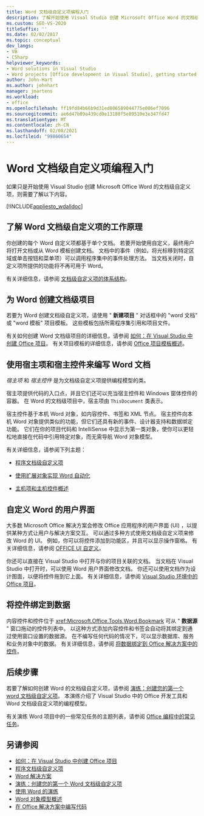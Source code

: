 ```yaml
---
title: Word 文档级自定义项编程入门
description: 了解开始使用 Visual Studio 创建 Microsoft Office Word 的文档级自定义项时需要了解的知识。
ms.custom: SEO-VS-2020
titleSuffix: ''
ms.date: 02/02/2017
ms.topic: conceptual
dev_langs:
- VB
- CSharp
helpviewer_keywords:
- Word solutions in Visual Studio
- Word projects [Office development in Visual Studio], getting started
author: John-Hart
ms.author: johnhart
manager: jmartens
ms.workload:
- office
ms.openlocfilehash: ff19fd84b66b9d31ed806589044775e006ef7096
ms.sourcegitcommit: ae6d47b09a439cd0e13180f5e89510e3e347fd47
ms.translationtype: MT
ms.contentlocale: zh-CN
ms.lasthandoff: 02/08/2021
ms.locfileid: "99860654"
---
```

# <a name="get-started-programming-document-level-customizations-for-word"></a>Word 文档级自定义项编程入门
  如果只是开始使用 Visual Studio 创建 Microsoft Office Word 的文档级自定义项，则需要了解以下内容。

 [!INCLUDE[appliesto_wdalldoc](../vsto/includes/appliesto-wdalldoc-md.md)]

## <a name="understand-how-document-level-customizations-for-word-work"></a>了解 Word 文档级自定义项的工作原理
 你创建的每个 Word 自定义项都基于单个文档。 若要开始使用自定义，最终用户将打开文档或从 Word 模板创建文档。 文档中的事件（例如，将光标移到特定区域或单击按钮和菜单项）可以调用程序集中的事件处理方法。 当文档关闭时，自定义项所提供的功能将不再可用于 Word。

 有关详细信息，请参阅 [文档级自定义项的体系结构](../vsto/architecture-of-document-level-customizations.md)。

## <a name="create-document-level-projects-for-word"></a>为 Word 创建文档级项目
 若要为 Word 创建文档级自定义项，请使用 " **新建项目** " 对话框中的 "word 文档" 或 "word 模板" 项目模板。 这些模板包括所需程序集引用和项目文件。

 有关如何创建 Word 文档级项目的详细信息，请参阅 [如何：在 Visual Studio 中创建 Office 项目](../vsto/how-to-create-office-projects-in-visual-studio.md)。 有关项目模板的详细信息，请参阅 [Office 项目模板概述](../vsto/office-project-templates-overview.md)。

## <a name="program-word-documents-by-using-host-items-host-controls"></a>使用宿主项和宿主控件来编写 Word 文档
 *宿主项* 和 *宿主控件* 是为文档级自定义项提供编程模型的类。

 宿主项提供代码的入口点，并且它们还可以充当宿主控件和 Windows 窗体控件的容器。 在 Word 的文档级项目中，宿主项由 `ThisDocument` 类表示。

 宿主控件基于本机 Word 对象，如内容控件、书签和 XML 节点。 宿主控件向本机 Word 对象提供类似的功能，但它们还具有新的事件、设计器支持和数据绑定功能。 它们在你的项目代码和 IntelliSense 中显示为第一类对象，使你可以更轻松地直接在代码中引用特定对象，而无需导航 Word 对象模型。

 有关详细信息，请参阅下列主题：

- [程序文档级自定义项](../vsto/programming-document-level-customizations.md)

- [使用扩展对象实现 Word 自动化](../vsto/automating-word-by-using-extended-objects.md)

- [主机项和主机控件概述](../vsto/host-items-and-host-controls-overview.md)

## <a name="customize-the-user-interface-of-word"></a>自定义 Word 的用户界面
 大多数 Microsoft Office 解决方案会修改 Office 应用程序的用户界面 (UI) ，以提供某种方式让用户与解决方案交互。 可以通过多种方式使用文档级自定义项来修改 Word 的 UI。 例如，你可以将控件添加到功能区，并且可以显示操作窗格。 有关详细信息，请参阅 [OFFICE UI 自定义](../vsto/office-ui-customization.md)。

 你还可以直接在 Visual Studio 中打开与你的项目关联的文档。 当文档在 Visual Studio 中打开时，可以使用 Word 用户界面修改文档。 你还可以使用文档作为设计图面，以便将控件拖到它上面。 有关详细信息，请参阅 [Visual Studio 环境中的 Office 项目](../vsto/office-projects-in-the-visual-studio-environment.md)。

## <a name="bind-controls-to-data"></a>将控件绑定到数据
 内容控件和控件位于 <xref:Microsoft.Office.Tools.Word.Bookmark> 可从 " **数据源** " 窗口拖动的控件列表中。 以这种方式添加内容控件和书签会自动将其绑定到通过使用窗口设置的数据源。 在不编写任何代码的情况下，可以显示数据库、服务和业务对象中的数据。 有关详细信息，请参阅 [将数据绑定到 Office 解决方案中的控件](../vsto/binding-data-to-controls-in-office-solutions.md)。

## <a name="next-steps"></a>后续步骤
 若要了解如何创建 Word 的文档级自定义项，请参阅 [演练：创建您的第一个 word 文档级自定义项](../vsto/walkthrough-creating-your-first-document-level-customization-for-word.md)。 本演练介绍了 Visual Studio 中的 Office 开发工具和 Word 文档级自定义项的编程模型。

 有关演练 Word 项目中的一些常见任务的主题列表，请参阅 [Office 编程中的常见任务](../vsto/common-tasks-in-office-programming.md)。

## <a name="see-also"></a>另请参阅
- [如何：在 Visual Studio 中创建 Office 项目](../vsto/how-to-create-office-projects-in-visual-studio.md)
- [程序文档级自定义项](../vsto/programming-document-level-customizations.md)
- [Word 解决方案](../vsto/word-solutions.md)
- [演练：创建您的第一个 Word 文档级自定义项](../vsto/walkthrough-creating-your-first-document-level-customization-for-word.md)
- [使用 Word 的演练](../vsto/walkthroughs-using-word.md)
- [Word 对象模型概述](../vsto/word-object-model-overview.md)
- [在 Office 解决方案中编写代码](../vsto/writing-code-in-office-solutions.md)
